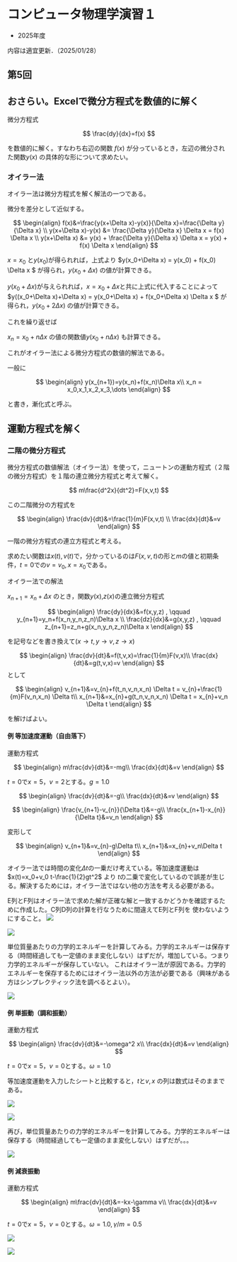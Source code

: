# コンピュータ物理学演習１
- 2025年度

内容は適宜更新．（2025/01/28）


## 第5回

## おさらい。Excelで微分方程式を数値的に解く

微分方程式

$$
\frac{dy}{dx}=f(x)
$$

を数値的に解く。すなわち右辺の関数 $f(x)$ が分っているとき，左辺の微分された関数$y(x)$ の具体的な形について求めたい。

### オイラー法

オイラー法は微分方程式を解く解法の一つである。

微分を差分として近似する。

$$
\begin{align}
f(x)&=\frac{y(x+\Delta x)-y(x)}{\Delta x}=\frac{\Delta y}{\Delta x} \\
y(x+\Delta x)-y(x) &= \frac{\Delta y}{\Delta x} \Delta x = f(x) \Delta x \\
y(x+\Delta x) &= y(x) + \frac{\Delta y}{\Delta x} \Delta x = y(x) + f(x) \Delta x
\end{align}
$$

$x=x_0$ と$y(x_0)$が得られれば，上式より
$y(x_0+\Delta x) = y(x_0) + f(x_0) \Delta x $ が得られ，$y(x_0+\Delta x)$ の値が計算できる。

$y(x_0+\Delta x)$が与えられれば，$x = x_0+\Delta x$と共に上式に代入することによって
$y((x_0+\Delta x)+\Delta x) = y(x_0+\Delta x) + f(x_0+\Delta x) \Delta x $ が得られ，$y(x_0+2\Delta x)$ の値が計算できる。

これを繰り返せば

$x_n=x_0+n\Delta x$ の値の関数値$y(x_0+n\Delta x)$ も計算できる。

これがオイラー法による微分方程式の数値的解法である。

一般に

$$
\begin{align}
y(x_{n+1})=y(x_n)+f(x_n)\Delta x\\
x_n = x_0,x_1,x_2,x_3,\dots
\end{align}
$$

と書き，漸化式と呼ぶ。

<!---
![](http://www.sp.u-tokai.ac.jp/taki/cpe01/bibun-eq01.png)
--->


## 運動方程式を解く

### 二階の微分方程式

微分方程式の数値解法（オイラー法）を使って，ニュートンの運動方程式（２階の微分方程式）を１階の連立微分方程式と考えて解く。

$$
m\frac{d^2x}{dt^2}=F(x,v,t)
$$

この二階微分の方程式を

$$
\begin{align}
\frac{dv}{dt}&=\frac{1}{m}F(x,v,t) \\
\frac{dx}{dt}&=v
\end{align}
$$

一階の微分方程式の連立方程式と考える。

求めたい関数は$x(t),v(t)$で，分かっているのは$F(x,v,t)$の形と$m$の値と初期条件，$t=0$での$v=v_0,x=x_0$である。


オイラー法での解法

$x_{n+1}=x_n+\Delta x$ のとき，関数$y(x)$,$z(x)$の連立微分方程式

$$
\begin{align}
\frac{dy}{dx}&=f(x,y,z) , \qquad y_{n+1}=y_n+f(x_n,y_n,z_n)\Delta x \\
\frac{dz}{dx}&=g(x,y,z) , \qquad z_{n+1}=z_n+g(x_n,y_n,z_n)\Delta x 
\end{align}
$$

を記号などを書き換えて($x\to t,y\to v,z\to x$)

$$
\begin{align}
\frac{dv}{dt}&=f(t,v,x)=\frac{1}{m}F(v,x)\\
\frac{dx}{dt}&=g(t,v,x)=v
\end{align}
$$
として

$$
\begin{align}
v_{n+1}&=v_{n}+f(t_n,v_n,x_n) \Delta t = v_{n}+\frac{1}{m}F(v_n,x_n) \Delta t\\
x_{n+1}&=x_{n}+g(t_n,v_n,x_n) \Delta t = x_{n}+v_n \Delta t 
\end{align}
$$

を解けばよい。

#### 例 等加速度運動（自由落下）

運動方程式

$$
\begin{align}
m\frac{dv}{dt}&=-mg\\
\frac{dx}{dt}&=v
\end{align}
$$

$t=0$で$x=5$，$v=2$とする。$g=1.0$

$$
\begin{align}
\frac{dv}{dt}&=-g\\
\frac{dx}{dt}&=v
\end{align}
$$

$$
\begin{align}
\frac{v_{n+1}-v_{n}}{\Delta t}&=-g\\
\frac{x_{n+1}-x_{n}}{\Delta t}&=v_n
\end{align}
$$

変形して

$$
\begin{align}
v_{n+1}&=v_{n}-g\Delta t\\
x_{n+1}&=x_{n}+v_n\Delta t
\end{align}
$$

オイラー法では時間の変化$\Delta t$の一乗だけ考えている。等加速度運動は$x(t)=x_0+v_0 t-\frac{1}{2}gt^2$ より
$t$の二乗で変化しているので誤差が生じる。解決するためには，オイラー法ではない他の方法を考える必要がある。

E列とF列はオイラー法で求めた解が正確な解と一致するかどうかを確認するために作成した。C列D列の計算を行なうために間違えてE列とF列を
使わないようにすること。
![](./media/2021-no5-01.png)

![](./media/2021-no5-02.png)

単位質量あたりの力学的エネルギーを計算してみる。力学的エネルギーは保存する（時間経過しても一定値のまま変化しない）はずだが，増加している。つまり力学的エネルギーが保存していない。
これはオイラー法が原因である。力学的エネルギーを保存するためにはオイラー法以外の方法が必要である（興味がある方はシンプレクティック法を調べるとよい）。

![](./media/2021-no5-07.png)

#### 例 単振動（調和振動）

運動方程式

$$
\begin{align}
\frac{dv}{dt}&=-\omega^2 x\\
\frac{dx}{dt}&=v
\end{align}
$$

$t=0$で$x=5$，$v=0$とする。$\omega=1.0$

等加速度運動を入力したシートと比較すると，$t$と$v,x$ の列は数式はそのままである。

![](./media/2021-no5-03.png)

![](./media/2021-no5-04.png)

再び，単位質量あたりの力学的エネルギーを計算してみる。力学的エネルギーは保存する（時間経過しても一定値のまま変化しない）はずだが。。。

![](./media/2021-no5-08.png)

#### 例 減衰振動

運動方程式


$$
\begin{align}
m\frac{dv}{dt}&=-kx-\gamma v\\
\frac{dx}{dt}&=v
\end{align}
$$

$t=0$で$x=5$，$v=0$とする。$\omega=1.0,\gamma/m=0.5$

![](./media/2021-no5-05.png)

![](./media/2021-no5-06.png)



```python

```
